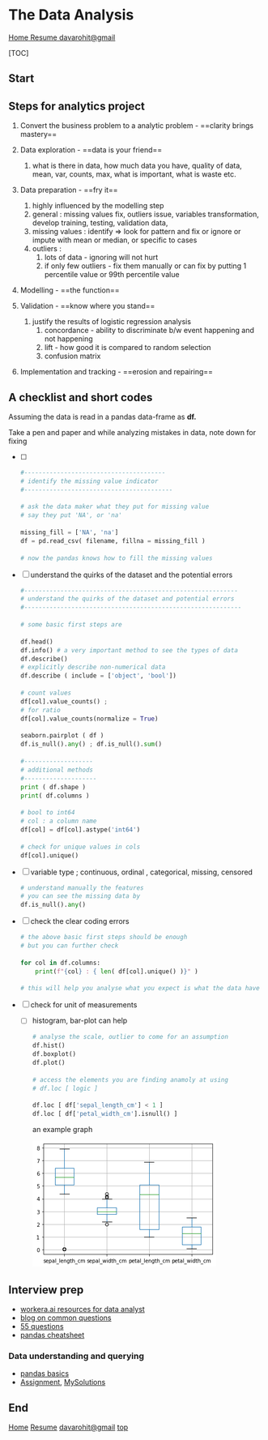 # The Data Analysis

<u>[Home](https://rohitdavas.github.io/) 	[Resume](https://rohitdavas.github.io/resume/Rohit_Kumar.pdf)	[davarohit@gmail](https://mail.google.com/mail/u/0/?view=cm&fs=1&to=davasrohit@gmail.com&tf=1)</u>  

[TOC]

## Start

## Steps for analytics project

1. Convert the business problem to a analytic problem - ==clarity brings mastery==

2. Data exploration - ==data is your friend==

   1. what is there in data, how much data you have, quality of data, mean, var, counts, max, what is important, what is waste etc. 

3. Data preparation - ==fry it==

   1. highly influenced by the modelling step
   2. general : missing values fix, outliers issue, variables transformation, develop training, testing, validation data, 
   3. missing values : identify => look for pattern and fix or ignore or impute with mean or median, or specific to cases 
   4. outliers : 
      1. lots of data - ignoring will not hurt
      2. if only few outliers - fix them manually or can fix by putting 1 percentile value or 99th percentile value 

4. Modelling - ==the function==

5. Validation - ==know where you stand==

   1. justify the results of logistic regression analysis
      1. concordance -  ability to discriminate b/w event happening and not happening
      2. lift - how good it is compared to random selection
      3. confusion matrix

6. Implementation and tracking - ==erosion and repairing== 

   

## A checklist and short codes

Assuming the data is read in a pandas data-frame as **df.**

Take a pen and paper and while analyzing mistakes in data, note down for fixing

- [ ] ```python
  #---------------------------------------
  # identify the missing value indicator
  #----------------------------------------- 
  
  # ask the data maker what they put for missing value
  # say they put 'NA', or 'na'
  
  missing_fill = ['NA', 'na']
  df = pd.read_csv( filename, fillna = missing_fill )
  
  # now the pandas knows how to fill the missing values
  ```

  

- [ ] understand the quirks of the dataset and the potential errors

  ```python
  #-----------------------------------------------------------
  # understand the quirks of the dataset and potential errors
  #------------------------------------------------------------
  
  # some basic first steps are
  
  df.head()
  df.info() # a very important method to see the types of data
  df.describe() 
  # explicitly describe non-numerical data
  df.describe ( include = ['object', 'bool'])
  
  # count values
  df[col].value_counts() ; 
  # for ratio
  df[col].value_counts(normalize = True)
  
  seaborn.pairplot ( df )
  df.is_null().any() ; df.is_null().sum()
  
  #-------------------
  # additional methods
  #--------------------
  print ( df.shape )
  print( df.columns )
  
  # bool to int64
  # col : a column name
  df[col] = df[col].astype('int64')
  
  # check for unique values in cols
  df[col].unique()
  ```

  

- [ ] variable type ; continuous, ordinal , categorical, missing, censored

  ```python
  # understand manually the features
  # you can see the missing data by
  df.is_null().any()
  ```

  

- [ ] check the clear coding errors

  ```python
  # the above basic first steps should be enough
  # but you can further check
  
  for col in df.columns:
      print(f"{col} : { len( df[col].unique() )}" ) 
      
  # this will help you analyse what you expect is what the data have
  
  ```

  

- [ ] check for unit of measurements

  - [ ] histogram, bar-plot can help 

    ```python
    # analyse the scale, outlier to come for an assumption 
    df.hist()
    df.boxplot()  
    df.plot()
    
    # access the elements you are finding anamoly at using
    # df.loc [ logic ]
    
    df.loc [ df['sepal_length_cm'] < 1 ]
    df.loc [ df['petal_width_cm'].isnull() ]
    
    ```

    an example graph 

    ![boxplot](DataAnalysis.assets/boxplot.png)

    

## Interview prep

- [workera.ai resources for data analyst](https://workera.ai/resources/data-science-case-study-interview/) 
- [blog on common questions](https://analyticsindiamag.com/common-analytics-interview-questions/)
- [55 questions](https://learning.naukri.com/articles/top-20-data-analytics-interview-questions-answers/) 
- [pandas cheatsheet](https://github.com/pandas-dev/pandas/blob/master/doc/cheatsheet/Pandas_Cheat_Sheet.pdf)

### Data understanding and querying

- [pandas basics](https://www.kaggle.com/rohitdavas/topic-1-exploratory-data-analysis-with-pandas/edit) 
- [Assignment](https://www.kaggle.com/kashnitsky/a1-demo-pandas-and-uci-adult-dataset), [MySolutions](https://www.kaggle.com/rohitdavas/a1-demo-pandas-and-uci-adult-dataset?scriptVersionId=45449751)

## End

[Home](https://rohitdavas.github.io/) 	[Resume](https://rohitdavas.github.io/resume/Rohit_Kumar.pdf)	[davarohit@gmail](https://mail.google.com/mail/u/0/?view=cm&fs=1&to=davasrohit@gmail.com&tf=1)	[top](#Start) 